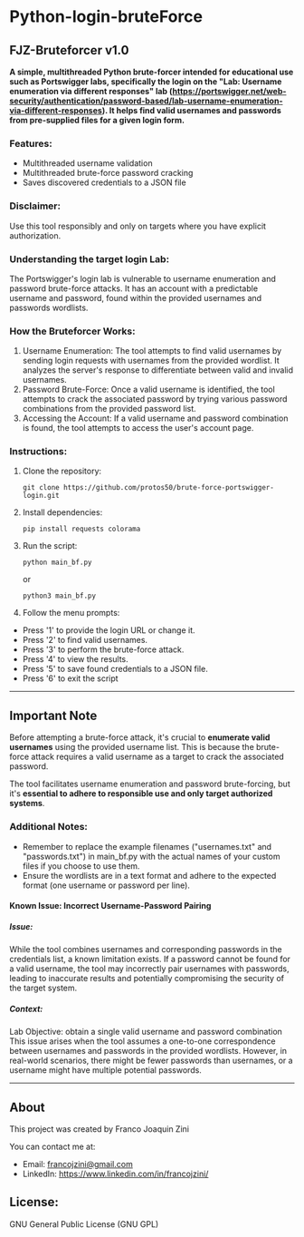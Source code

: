 # Python-login-bruteForce

## FJZ-Bruteforcer v1.0

**A simple, multithreaded Python brute-forcer intended for educational use such as Portswigger labs, specifically the login on the "Lab: Username enumeration via different responses" lab (https://portswigger.net/web-security/authentication/password-based/lab-username-enumeration-via-different-responses). It helps find valid usernames and passwords from pre-supplied files for a given login form.**

### Features:

- Multithreaded username validation
- Multithreaded brute-force password cracking
- Saves discovered credentials to a JSON file

### Disclaimer:

Use this tool responsibly and only on targets where you have explicit authorization.

### Understanding the target login Lab:

The Portswigger's login lab is vulnerable to username enumeration and password brute-force attacks. It has an account with a predictable username and password, found within the provided usernames and passwords wordlists.

### How the Bruteforcer Works:

1. Username Enumeration: The tool attempts to find valid usernames by sending login requests with usernames from the provided wordlist. It analyzes the server's response to differentiate between valid and invalid usernames.
2. Password Brute-Force: Once a valid username is identified, the tool attempts to crack the associated password by trying various password combinations from the provided password list.
3. Accessing the Account: If a valid username and password combination is found, the tool attempts to access the user's account page.


### Instructions:

1. Clone the repository:

    ```git clone https://github.com/protos50/brute-force-portswigger-login.git```

2. Install dependencies:

    ```pip install requests colorama```

3. Run the script:

    `python main_bf.py`
   
   or
   
    `python3 main_bf.py`

5. Follow the menu prompts:

  - Press '1' to provide the login URL or change it.
  - Press '2' to find valid usernames.
  - Press '3' to perform the brute-force attack.
  - Press '4' to view the results.
  - Press '5' to save found credentials to a JSON file.
  - Press '6' to exit the script

---

## Important Note

Before attempting a brute-force attack, it's crucial to **enumerate valid usernames** using the provided username list. This is because the brute-force attack requires a valid username as a target to crack the associated password.

The tool facilitates username enumeration and password brute-forcing, but it's **essential to adhere to responsible use and only target authorized systems**.

### Additional Notes:

- Remember to replace the example filenames ("usernames.txt" and "passwords.txt") in main_bf.py with the actual names of your custom files if you choose to use them.
- Ensure the wordlists are in a text format and adhere to the expected format (one username or password per line).

#### Known Issue: Incorrect Username-Password Pairing

##### Issue:

While the tool combines usernames and corresponding passwords in the credentials list, a known limitation exists. If a password cannot be found for a valid username, the tool may incorrectly pair usernames with passwords, leading to inaccurate results and potentially compromising the security of the target system.

##### Context:

Lab Objective: obtain a single valid username and password combination
This issue arises when the tool assumes a one-to-one correspondence between usernames and passwords in the provided wordlists. However, in real-world scenarios, there might be fewer passwords than usernames, or a username might have multiple potential passwords.

---

## About

This project was created by Franco Joaquin Zini

You can contact me at:

- Email: francojzini@gmail.com
- LinkedIn: https://www.linkedin.com/in/francojzini/

## License:
GNU General Public License (GNU GPL)

